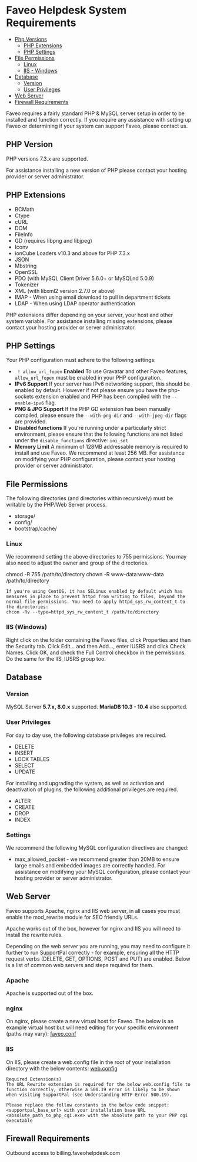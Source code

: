 # Faveo Helpdesk System Requirements 

-   [Php Versions](#php-versions)
    -   [PHP Extensions](#php-extensions)
    -   [PHP Settings](#php-settings)
-   [File Permissions](#file-permissions)
    -   [Linux](#linux)
    -   [IIS - Windows](#iis)
-   [Database](#database)
    -   [Version](#version)
    -   [User Privileges](#user-privileges)
-   [Web Server](#web-server)
-   [Firewall Requirements](#firewall-requirements)

Faveo requires a fairly standard PHP & MySQL server setup in order to be installed and function correctly. If you require any assistance with setting up Faveo or determining if your system can support Faveo, please contact us.

<a id="php-versions" name="php-versions"></a>
## PHP Version
PHP versions 7.3.x are supported.

For assistance installing a new version of PHP please contact your hosting provider or server administrator.

<a id="php-extensions" name="php-extensions"></a>
## PHP Extensions
- BCMath
- Ctype
- cURL
- DOM
- FileInfo
- GD (requires libpng and libjpeg)
- Iconv
- ionCube Loaders v10.3 and above for PHP 7.3.x
- JSON
- Mbstring
- OpenSSL
- PDO (with MySQL Client Driver 5.6.0+ or MySQLnd 5.0.9)
- Tokenizer
- XML (with libxml2 version 2.7.0 or above)
- IMAP - When using email download to pull in department tickets
- LDAP - When using LDAP operator authentication

PHP extensions differ depending on your server, your host and other system variable. For assistance installing missing extensions, please contact your hosting provider or server administrator.

<a id="php-settings" name="php-settings"></a>
## PHP Settings
Your PHP configuration must adhere to the following settings:

- ``` ! allow_url_fopen``` **Enabled**
To use Gravatar and other Faveo features, ```allow_url_fopen``` must be enabled in your PHP configuration.
- **IPv6 Support**
If your server has IPv6 networking support, this should be enabled by default. However if not please ensure you have the php-sockets extension enabled and PHP has been compiled with the ```--enable-ipv6``` flag.
- **PNG & JPG Support**
If the PHP GD extension has been manually compiled, please ensure the ```--with-png-dir``` and ```--with-jpeg-dir``` flags are provided.
- **Disabled functions**
If you're running under a particularly strict environment, please ensure that the following functions are not listed under the ```disable_functions``` directive: ```ini_set```
- **Memory Limit**
A minimum of 128MB addressable memory is required to install and use Faveo. We recommend at least 256 MB.
For assistance on modifying your PHP configuration, please contact your hosting provider or server administrator.

<a id="file-permissions" name="file-permissions"></a>
## File Permissions
The following directories (and directories within recursively) must be writable by the PHP/Web Server process.

- storage/
- config/
- bootstrap/cache/

<a id="linux" name="linux"></a>
### Linux
We recommend setting the above directories to 755 permissions. You may also need to adjust the owner and group of the directories.

chmod -R 755 /path/to/directory
chown -R www-data:www-data /path/to/directory

```
If you're using CentOS, it has SELinux enabled by default which has measures in place to prevent httpd from writing to files, beyond the normal file permissions. You need to apply httpd_sys_rw_content_t to the directories:
chcon -Rv --type=httpd_sys_rw_content_t /path/to/directory
```

<a id="iis" name="iis"></a>
### IIS (Windows)
Right click on the folder containing the Faveo files, click Properties and then the Security tab. Click Edit... and then Add..., enter IUSRS and click Check Names. Click OK, and check the Full Control checkbox in the permissions. Do the same for the IIS_IUSRS group too.

<a id="database" name="database"></a>
## Database
<a id="version" name="version"></a>
### Version
MySQL Server <b>5.7.x, 8.0.x</b> supported. <b>MariaDB 10.3 - 10.4</b> also supported.

<a id="user-privileges" name="user-privileges"></a>
### User Privileges
For day to day use, the following database privileges are required.

- DELETE
- INSERT
- LOCK TABLES
- SELECT
- UPDATE

For installing and upgrading the system, as well as activation and deactivation of plugins, the following additional privileges are required.

- ALTER
- CREATE
- DROP
- INDEX

<a id="settings" name="settings"></a>
### Settings
We recommend the following MySQL configuration directives are changed:

- max_allowed_packet - we recommend greater than 20MB to ensure large emails and embedded images are correctly handled.
For assistance on modifying your MySQL configuration, please contact your hosting provider or server administrator.

<a id="web-server" name="web-server"></a>
## Web Server
Faveo supports Apache, nginx and IIS web server, in all cases you must enable the mod_rewrite module for SEO friendly URLs.

Apache works out of the box, however for nginx and IIS you will need to install the rewrite rules.

Depending on the web server you are running, you may need to configure it further to run SupportPal correctly - for example, ensuring all the HTTP request verbs (DELETE, GET, OPTIONS, POST and PUT) are enabled. Below is a list of common web servers and steps required for them.

### Apache
Apache is supported out of the box.

### nginx
On nginx, please create a new virtual host for Faveo. The below is an example virtual host but will need editing for your specific environment (paths may vary):
[faveo.conf](/installation-scripts/web-server/nginx/faveo.conf)

### IIS
On IIS, please create a web.config file in the root of your installation directory with the below contents:
[web.config](/installation-scripts/web-server/iis/web.config)

```
Required Extension(s)
The URL Rewrite extension is required for the below web.config file to function correctly, otherwise a 500.19 error is likely to be shown when visiting SupportPal (see Understanding HTTP Error 500.19).
```

```
Please replace the follow constants in the below code snippet:
<supportpal_base_url> with your installation base URL
<absolute_path_to_php_cgi.exe> with the absolute path to your PHP cgi executable
```


<a id="firewall-requirements" name="firewall-requirements"></a>
## Firewall Requirements
Outbound access to billing.faveohelpdesk.com